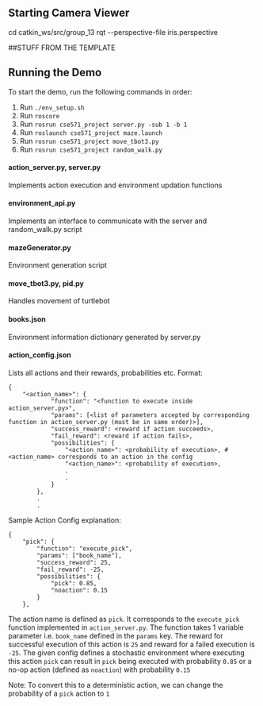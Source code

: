 
## Starting Camera Viewer
cd catkin_ws/src/group_13
rqt --perspective-file iris.perspective







##STUFF FROM THE TEMPLATE

## Running the Demo

To start the demo, run the following commands in order:

1. Run `./env_setup.sh`
2. Run `roscore`
3. Run `rosrun cse571_project server.py -sub 1 -b 1`
4. Run `roslaunch cse571_project maze.launch`
5. Run `rosrun cse571_project move_tbot3.py`
6. Run `rosrun cse571_project random_walk.py`

#### action_server.py, server.py

Implements action execution and environment updation functions

#### environment_api.py

Implements an interface to communicate with the server and random_walk.py script

#### mazeGenerator.py

Environment generation script

#### move_tbot3.py, pid.py

Handles movement of turtlebot

#### books.json

Environment information dictionary generated by server.py

#### action_config.json

Lists all actions and their rewards, probabilities etc.
Format:

```
{
    "<action_name>": { 
            "function": "<function to execute inside action_server.py>",
            "params": [<list of parameters accepted by corresponding function in action_server.py (must be in same order)>],
            "success_reward": <reward if action succeeds>,
            "fail_reward": <reward if action fails>,
            "possibilities": {
                "<action_name>": <probability of execution>, #<action_name> corresponds to an action in the config
                "<action_name>": <probability of execution>,
                .
                .
            }
        },
        .
        .

```


Sample Action Config explanation:

```
{
    "pick": { 
        "function": "execute_pick",
        "params": ["book_name"],
        "success_reward": 25,
        "fail_reward": -25,
        "possibilities": {
            "pick": 0.85,
            "noaction": 0.15
        }
    },
```

The action name is defined as `pick`. It corresponds to the `execute_pick` function implemented in `action_server.py`. The function takes 1 variable parameter i.e. `book_name` defined in the `params` key. The reward for successful execution of this action is `25` and reward for a failed execution is `-25`. The given config defines a stochastic environment where executing this action `pick` can result in `pick` being executed with probability `0.85` or a no-op action (defined as `noaction`) with probability `0.15`

Note: To convert this to a deterministic action, we can change the probability of a `pick` action to `1`